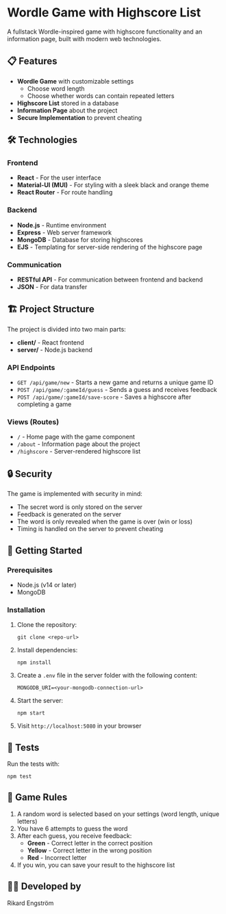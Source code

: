 # Wordle Game with Highscore List

A fullstack Wordle-inspired game with highscore functionality and an information page, built with modern web technologies.

## 📋 Features

- **Wordle Game** with customizable settings
  - Choose word length
  - Choose whether words can contain repeated letters
- **Highscore List** stored in a database
- **Information Page** about the project
- **Secure Implementation** to prevent cheating

## 🛠️ Technologies

### Frontend

- **React** - For the user interface
- **Material-UI (MUI)** - For styling with a sleek black and orange theme
- **React Router** - For route handling

### Backend

- **Node.js** - Runtime environment
- **Express** - Web server framework
- **MongoDB** - Database for storing highscores
- **EJS** - Templating for server-side rendering of the highscore page

### Communication

- **RESTful API** - For communication between frontend and backend
- **JSON** - For data transfer

## 🏗️ Project Structure

The project is divided into two main parts:

- **client/** - React frontend
- **server/** - Node.js backend

### API Endpoints

- `GET /api/game/new` - Starts a new game and returns a unique game ID
- `POST /api/game/:gameId/guess` - Sends a guess and receives feedback
- `POST /api/game/:gameId/save-score` - Saves a highscore after completing a game

### Views (Routes)

- `/` - Home page with the game component
- `/about` - Information page about the project
- `/highscore` - Server-rendered highscore list

## 🔒 Security

The game is implemented with security in mind:

- The secret word is only stored on the server
- Feedback is generated on the server
- The word is only revealed when the game is over (win or loss)
- Timing is handled on the server to prevent cheating

## 🚀 Getting Started

### Prerequisites

- Node.js (v14 or later)
- MongoDB

### Installation

1. Clone the repository:

   ```
   git clone <repo-url>
   ```

2. Install dependencies:

   ```
   npm install
   ```

3. Create a `.env` file in the server folder with the following content:

   ```
   MONGODB_URI=<your-mongodb-connection-url>
   ```

4. Start the server:

   ```
   npm start
   ```

5. Visit `http://localhost:5080` in your browser

## 🧪 Tests

Run the tests with:

```
npm test
```

## 📝 Game Rules

1. A random word is selected based on your settings (word length, unique letters)
2. You have 6 attempts to guess the word
3. After each guess, you receive feedback:
   - **Green** - Correct letter in the correct position
   - **Yellow** - Correct letter in the wrong position
   - **Red** - Incorrect letter
4. If you win, you can save your result to the highscore list

## 👨‍💻 Developed by

Rikard Engström
